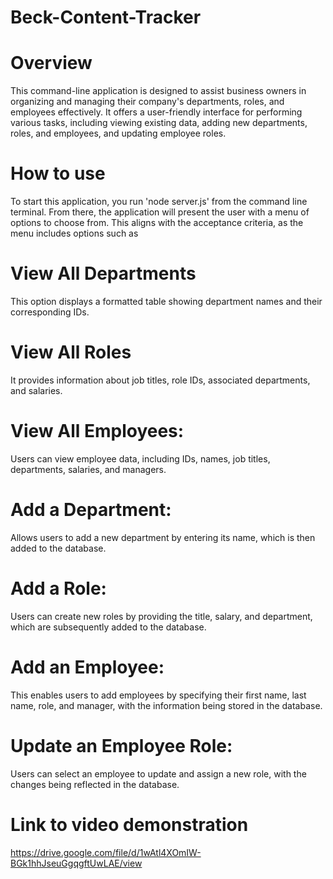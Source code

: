 # Beck-Content-Tracker

# Overview 
This command-line application is designed to assist business owners in organizing and managing their company's departments, roles, and employees effectively. It offers a user-friendly interface for performing various tasks, including viewing existing data, adding new departments, roles, and employees, and updating employee roles.

# How to use
To start this application, you run 'node server.js' from the command line terminal. From there, the application will present the user with a menu of options to choose from. This aligns with the acceptance criteria, as the menu includes options such as 

# View All Departments
This option displays a formatted table showing department names and their corresponding IDs.

# View All Roles
It provides information about job titles, role IDs, associated departments, and salaries.

# View All Employees: 
Users can view employee data, including IDs, names, job titles, departments, salaries, and managers.

# Add a Department: 
Allows users to add a new department by entering its name, which is then added to the database.

# Add a Role: 
Users can create new roles by providing the title, salary, and department, which are subsequently added to the database.

# Add an Employee: 
This enables users to add employees by specifying their first name, last name, role, and manager, with the information being stored in the database.

# Update an Employee Role: 
Users can select an employee to update and assign a new role, with the changes being reflected in the database.

# Link to video demonstration
https://drive.google.com/file/d/1wAtl4XOmIW-BGk1hhJseuGgqgftUwLAE/view
